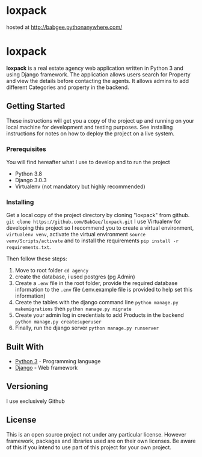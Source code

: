 # loxpack

hosted at http://babgee.pythonanywhere.com/


# loxpack

**loxpack** is a real estate agency web application written in Python 3 and using Django framework.
The application allows users search for Property and view the details before contacting the agents. It allows admins to add different Categories and property in the backend. 


## Getting Started

These instructions will get you a copy of the project up and running on your local machine for development and testing purposes. See installing instructions for notes on how to deploy the project on a live system.


### Prerequisites
You will find hereafter what I use to develop and to run the project
* Python 3.8
* Django 3.0.3
* Virtualenv (not mandatory but highly recommended)

### Installing
Get a local copy of the project directory by cloning "loxpack" from github. `git clone https://github.com/BabGee/loxpack.git`
I use Virtualenv for developing this project so I recommend you to create a virtual environment, `virtualenv venv`, activate the virtual environment `source venv/Scripts/activate`  and to install the requirements `pip install -r requirements.txt`.

Then follow these steps:
1. Move to root folder `cd agency`
2. create the database, i used postgres (pg Admin)
3. Create a `.env` file in the root folder, provide the required database information  to the `.env` file (.env.example file is provided to help set this information)
4. Create the tables with the django command line `python manage.py makemigrations` then `python manage.py migrate`
5. Create your admin log in credentials to add Products in the backend `python manage.py createsuperuser`
6. Finally, run the django server `python manage.py runserver `


## Built With

* [Python 3](https://www.python.org/downloads/) - Programming language
* [Django](https://www.djangoproject.com/) - Web framework 


## Versioning
I use exclusively Github

## License

This is an open source project not under any particular license.
However framework, packages and libraries used are on their own licenses. Be aware of this if you intend to use part of this project for your own project.




